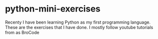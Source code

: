 # python-mini-exercises
 Recenty I have been learning Python as my first programming language. These are the exercises that I have done. I mostly follow youtube tutorials from as BroCode
